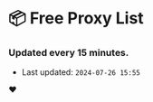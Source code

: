 # :package: Free Proxy List
### Updated every 15 minutes.

- Last updated: `2024-07-26 15:55`

:heart:
